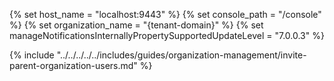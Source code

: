 {% set host_name = "localhost:9443" %}
{% set console_path = "/console" %}
{% set organization_name = "{tenant-domain}" %}
{% set manageNotificationsInternallyPropertySupportedUpdateLevel = "7.0.0.3"  %}

{% include "../../../../../includes/guides/organization-management/invite-parent-organization-users.md" %}
